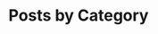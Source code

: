 ---
lang: en
title: "Posts by Category"
layout: categories
permalink: /en/categories/
author_profile: true
---